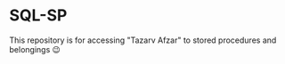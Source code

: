 # SQL-SP

This repository is for accessing "Tazarv Afzar" to stored procedures and belongings :wink:

